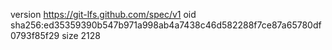 version https://git-lfs.github.com/spec/v1
oid sha256:ed35359390b547b971a998ab4a7438c46d582288f7ce87a65780df0793f85f29
size 2128
